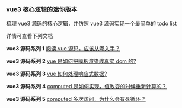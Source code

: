 ### vue3 核心逻辑的迷你版本

梳理 vue3 源码的核心逻辑，并仿照 vue3 源码实现一个最简单的 todo list

详情可查看下列文档

**vue3 源码系列 1** [阅读 vue 源码，应该从哪入手？](https://github.com/yeshaojun/v3-mini/blob/master/lesson1.md)

**vue3 源码系列 2** [vue 是如何把模板渲染成真实 dom 的?](https://github.com/yeshaojun/v3-mini/blob/master/lesson2.md)

**vue3 源码系列 3** [vue 如何处理响应式数据?](https://github.com/yeshaojun/v3-mini/blob/master/lesson3.md)

**vue3 源码系列 4** [computed 是如何实现，值改变的时候重新计算的？](https://github.com/yeshaojun/v3-mini/blob/master/lesson4.md)

**vue3 源码系列 5** [computed 多次访问，为什么会有死循环？](https://github.com/yeshaojun/v3-mini/blob/master/lesson5.md)
